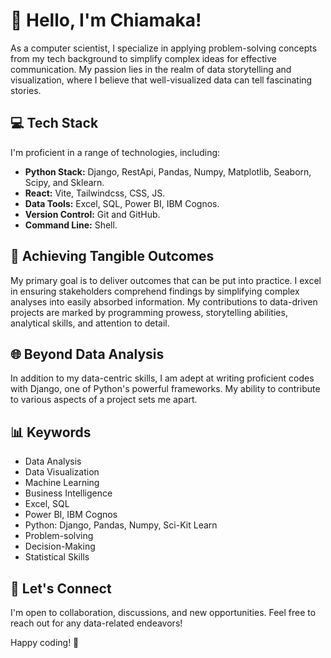 # 👋 Hello, I'm Chiamaka!

As a computer scientist, I specialize in applying problem-solving concepts from my tech background to simplify complex ideas for effective communication. My passion lies in the realm of data storytelling and visualization, where I believe that well-visualized data can tell fascinating stories.

## 💻 Tech Stack

I'm proficient in a range of technologies, including:

- **Python Stack:** Django, RestApi, Pandas, Numpy, Matplotlib, Seaborn, Scipy, and Sklearn.
- **React:** Vite, Tailwindcss, CSS, JS.
- **Data Tools:** Excel, SQL, Power BI, IBM Cognos.
- **Version Control:** Git and GitHub.
- **Command Line:** Shell.

## 🚀 Achieving Tangible Outcomes

My primary goal is to deliver outcomes that can be put into practice. I excel in ensuring stakeholders comprehend findings by simplifying complex analyses into easily absorbed information. My contributions to data-driven projects are marked by programming prowess, storytelling abilities, analytical skills, and attention to detail.

## 🌐 Beyond Data Analysis

In addition to my data-centric skills, I am adept at writing proficient codes with Django, one of Python's powerful frameworks. My ability to contribute to various aspects of a project sets me apart.

## 📊 Keywords

- Data Analysis
- Data Visualization
- Machine Learning
- Business Intelligence
- Excel, SQL
- Power BI, IBM Cognos
- Python: Django, Pandas, Numpy, Sci-Kit Learn
- Problem-solving
- Decision-Making
- Statistical Skills

## 🌟 Let's Connect

I'm open to collaboration, discussions, and new opportunities. Feel free to reach out for any data-related endeavors!

Happy coding! 🚀
